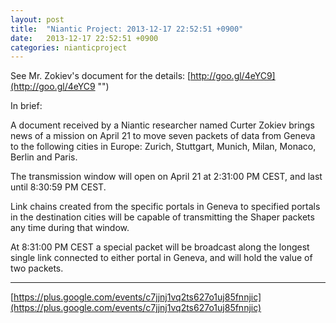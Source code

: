 ```yaml
---
layout: post
title:  "Niantic Project: 2013-12-17 22:52:51 +0900"
date:   2013-12-17 22:52:51 +0900
categories: nianticproject
---
```

See Mr. Zokiev's document for the details: [http://goo.gl/4eYC9](http://goo.gl/4eYC9 "")

In brief:

A document received by a Niantic researcher named Curter Zokiev brings news of a mission on April 21 to move seven packets of data from Geneva to the following cities in Europe: Zurich, Stuttgart, Munich, Milan, Monaco, Berlin and Paris.

The transmission window will open on April 21 at 2:31:00 PM CEST, and last until 8:30:59 PM CEST.

Link chains created from the specific portals in Geneva to specified portals in the destination cities will be capable of transmitting the Shaper packets any time during that window.

At 8:31:00 PM CEST a special packet will be broadcast along the longest single link connected to either portal in Geneva, and will hold the value of two packets.
- - -
[https://plus.google.com/events/c7jjnj1vq2ts627o1uj85fnnjic](https://plus.google.com/events/c7jjnj1vq2ts627o1uj85fnnjic)

